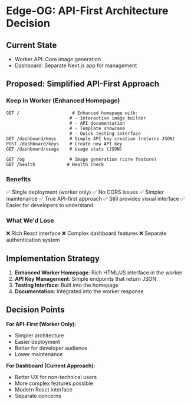 # Edge-OG: API-First Architecture Decision

## Current State
- Worker API: Core image generation
- Dashboard: Separate Next.js app for management

## Proposed: Simplified API-First Approach

### Keep in Worker (Enhanced Homepage)
```
GET /                    # Enhanced homepage with:
                        # - Interactive image builder
                        # - API documentation  
                        # - Template showcase
                        # - Quick testing interface
GET /dashboard/keys     # Simple API key creation (returns JSON)
POST /dashboard/keys    # Create new API key
GET /dashboard/usage    # Usage stats (JSON)

GET /og                 # Image generation (core feature)
GET /health            # Health check
```

### Benefits
✅ Single deployment (worker only)
✅ No CORS issues
✅ Simpler maintenance
✅ True API-first approach
✅ Still provides visual interface
✅ Easier for developers to understand

### What We'd Lose
❌ Rich React interface
❌ Complex dashboard features
❌ Separate authentication system

## Implementation Strategy

1. **Enhanced Worker Homepage**: Rich HTML/JS interface in the worker
2. **API Key Management**: Simple endpoints that return JSON
3. **Testing Interface**: Built into the homepage
4. **Documentation**: Integrated into the worker response

## Decision Points

**For API-First (Worker Only):**
- Simpler architecture
- Easier deployment
- Better for developer audience
- Lower maintenance

**For Dashboard (Current Approach):**
- Better UX for non-technical users
- More complex features possible
- Modern React interface
- Separate concerns
